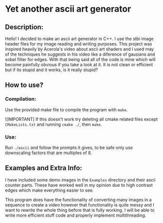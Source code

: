 # Yet another ascii art generator

## Description:

Hello! I decided to make an ascii art generator in C++. I use the stbi image header files for my image reading and writing purposes. This project was inspired heavily by Acerola's video about ascii art shaders and I used may of the techniques he suggests in his video like a diference of gausians and sobel filter for edges. With that being said all of the code is mine which will become painfully obvious if you take a look at it. It is not clean or efficient but if its stupid and it works, is it really stupid?

## How to use?

### Compilation:

Use the provided make file to compile the program with `make`. 

![IMPORTANT] 
If this doesn't work try deleting all cmake related files except `CMakeLists.txt` and running `cmake ./`, then `make`.

### Use:

Run `./ascii` and follow the prompts it gives, to be safe only use downscaling factors that are multiples of 8.

## Examples and Extra Info:

I have included some demo images in the `Examples` directory and their ascii counter parts. These have worked well in my opinion due to high contrast edges which make everything easier to see.

This program does have the functionality of converting many images in a sequence to create a video however that functionality is quite messy and I want to rewrite the whole thing before that is fully working. I will be able to write more efficient stuff code and properly implement multithreading.